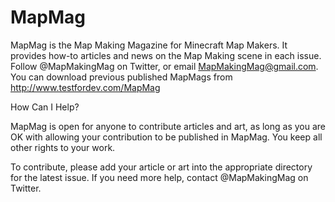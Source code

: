 # MapMag
MapMag is the Map Making Magazine for Minecraft Map Makers. It provides how-to articles and news on the Map Making scene in each issue. Follow @MapMakingMag on Twitter, or email MapMakingMag@gmail.com. You can download previous published MapMags from http://www.testfordev.com/MapMag

How Can I Help?

MapMag is open for anyone to contribute articles and art, as long as you are OK with allowing your contribution to be published in MapMag. You keep all other rights to your work.

To contribute, please add your article or art into the appropriate directory for the latest issue. If you need more help, contact @MapMakingMag on Twitter.